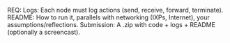 REQ:
Logs: Each node must log actions (send, receive, forward, terminate).
README: How to run it, parallels with networking (IXPs, Internet), your assumptions/reflections.
Submission: A .zip with code + logs + README (optionally a screencast).